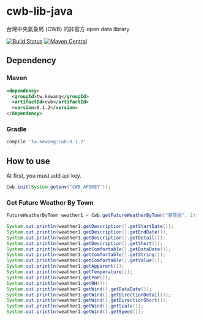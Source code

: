 # cwb-lib-java

台灣中央氣象局 (CWB) 的非官方 open data library

[![Build Status](https://travis-ci.org/kewang/cwb-lib-java.svg?branch=master)](https://travis-ci.org/kewang/cwb-lib-java) [![Maven Central](https://maven-badges.herokuapp.com/maven-central/tw.kewang/cwb/badge.svg)](https://maven-badges.herokuapp.com/maven-central/tw.kewang/cwb)

## Dependency

### Maven

```xml
<dependency>
  <groupId>tw.kewang</groupId>
  <artifactId>cwb</artifactId>
  <version>0.1.2</version>
</dependency>
```

### Gradle

```groovy
compile 'tw.kewang:cwb:0.1.2'
```

## How to use

At first, you must add api key.

```java
Cwb.init(System.getenv("CWB_APIKEY"));
```

### Get Future Weather By Town

```java
FutureWeatherByTown weather1 = Cwb.getFutureWeatherByTown("新莊區", 2);

System.out.println(weather1.getDescription().getStartDate());
System.out.println(weather1.getDescription().getEndDate());
System.out.println(weather1.getDescription().getDetail());
System.out.println(weather1.getDescription().getShort());
System.out.println(weather1.getComfortable().getDataDate());
System.out.println(weather1.getComfortable().getString());
System.out.println(weather1.getComfortable().getValue());
System.out.println(weather1.getApparent());
System.out.println(weather1.getTemperature());
System.out.println(weather1.getPoP());
System.out.println(weather1.getRH());
System.out.println(weather1.getWind().getDataDate());
System.out.println(weather1.getWind().getDirectionDetail());
System.out.println(weather1.getWind().getDirectionShort());
System.out.println(weather1.getWind().getScale());
System.out.println(weather1.getWind().getSpeed());
```
